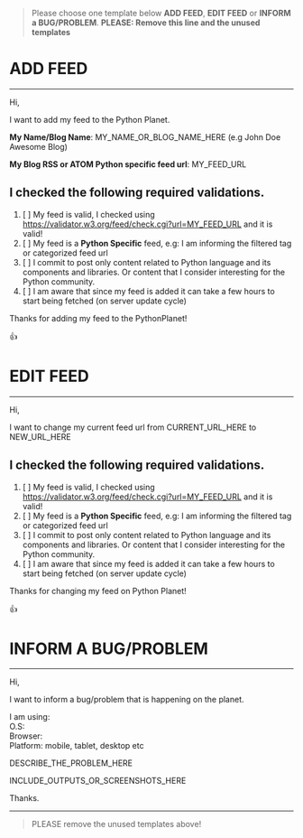 > Please choose one template below **ADD FEED**, **EDIT FEED** or **INFORM a BUG/PROBLEM**. **PLEASE: Remove this line and the unused templates**


# ADD FEED
-------------------------------------------------------------------------------

Hi,

I want to add my feed to the Python Planet.

**My Name/Blog Name**: MY_NAME_OR_BLOG_NAME_HERE (e.g John Doe Awesome Blog)  

**My Blog RSS or ATOM Python specific feed url**: MY_FEED_URL  
 
## I checked the following required validations.
1. [ ] My feed is valid, I checked using https://validator.w3.org/feed/check.cgi?url=MY_FEED_URL and it is valid!
2. [ ] My feed is a **Python Specific** feed, e.g: I am informing the filtered tag or categorized feed url
3. [ ] I commit to post only content related to Python language and its components and libraries. Or content that I consider interesting for the Python community.
4. [ ] I am aware that since my feed is added it can take a few hours to start being fetched (on server update cycle)

Thanks for adding my feed to the PythonPlanet!

:+1:


# EDIT FEED
------------------------------------------------------------------------------
Hi,

I want to change my current feed url from CURRENT_URL_HERE to NEW_URL_HERE

## I checked the following required validations.
1. [ ] My feed is valid, I checked using https://validator.w3.org/feed/check.cgi?url=MY_FEED_URL and it is valid!
2. [ ] My feed is a **Python Specific** feed, e.g: I am informing the filtered tag or categorized feed url
3. [ ] I commit to post only content related to Python language and its components and libraries. Or content that I consider interesting for the Python community.
4. [ ] I am aware that since my feed is added it can take a few hours to start being fetched (on server update cycle)

Thanks for changing my feed on Python Planet!

:+1:


# INFORM A BUG/PROBLEM
-------------------------------------------------------------------------------

Hi,

I want to inform a bug/problem that is happening on the planet.

I am using:  
O.S:  
Browser:  
Platform: mobile, tablet, desktop etc  

DESCRIBE_THE_PROBLEM_HERE

INCLUDE_OUTPUTS_OR_SCREENSHOTS_HERE

Thanks.

---------------------------------------------------------------------------------


> PLEASE remove the unused templates above!
